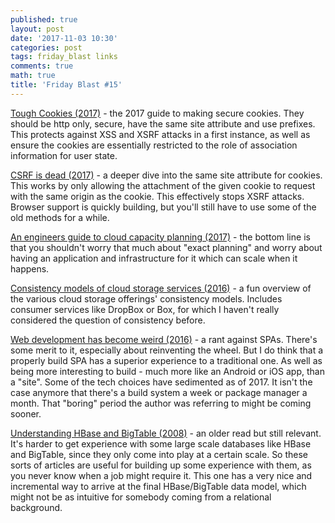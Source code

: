 ```yaml
---
published: true
layout: post
date: '2017-11-03 10:30'
categories: post
tags: friday_blast links
comments: true
math: true
title: 'Friday Blast #15'
---
```


[Tough Cookies (2017)](https://scotthelme.co.uk/tough-cookies/) - the 2017 guide to making secure cookies. They should be http only, secure, have the same site attribute and use prefixes. This protects against XSS and XSRF attacks in a first instance, as well as ensure the cookies are essentially restricted to the role of association information for user state.

[CSRF is dead (2017)](https://scotthelme.co.uk/csrf-is-dead/) - a deeper dive into the same site attribute for cookies. This works by only allowing the attachment of the given cookie to request with the same origin as the cookie. This effectively stops XSRF attacks. Browser support is quickly building, but you'll still have to use some of the old methods for a while.

[An engineers guide to cloud capacity planning (2017)](https://increment.com/cloud/an-engineers-guide-to-cloud-capacity-planning/) - the bottom line is that you shouldn't worry that much about "exact planning" and worry about having an application and infrastructure for it which can scale when it happens.

[Consistency models of cloud storage services (2016)](https://blog.cloudrail.com/compare-consistency-models-of-cloud-storage-services/) - a fun overview of the various cloud storage offerings' consistency models. Includes consumer services like DropBox or Box, for which I haven't really considered the question of consistency before.

[Web development has become weird (2016)](http://ane.github.io/2016/10/25/web-development-has-become-weird.html) - a rant against SPAs. There's some merit to it, especially about reinventing the wheel. But I do think that a properly build SPA has a superior experience to a traditional one. As well as being more interesting to build - much more like an Android or iOS app, than a "site". Some of the tech choices have sedimented as of 2017. It isn't the case anymore that there's a build system a week or package manager a month. That "boring" period the author was referring to might be coming sooner.

[Understanding HBase and BigTable (2008)](http://jimbojw.com/wiki/index.php?title=Understanding_Hbase_and_BigTable) - an older read but still relevant. It's harder to get experience with some large scale databases like HBase and BigTable, since they only come into play at a certain scale. So these sorts of articles are useful for building up some experience with them, as you never know when a job might require it. This one has a very nice and incremental way to arrive at the final HBase/BigTable data model, which might not be as intuitive for somebody coming from a relational background.
